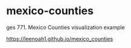 # mexico-counties
ges 771. Mexico Counties visualization example

https://leenoah1.github.io/mexico_counties
